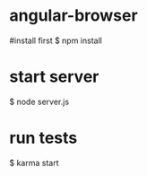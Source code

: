 # angular-browser

#install first
$ npm install

# start server
$ node server.js

# run tests
$ karma start
